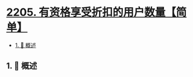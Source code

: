 # [2205. 有资格享受折扣的用户数量【简单】](https://github.com/Tdahuyou/TNotes.leetcode/tree/main/notes/2205.%20%E6%9C%89%E8%B5%84%E6%A0%BC%E4%BA%AB%E5%8F%97%E6%8A%98%E6%89%A3%E7%9A%84%E7%94%A8%E6%88%B7%E6%95%B0%E9%87%8F%E3%80%90%E7%AE%80%E5%8D%95%E3%80%91)

<!-- region:toc -->

- [1. 📝 概述](#1--概述)

<!-- endregion:toc -->

## 1. 📝 概述

